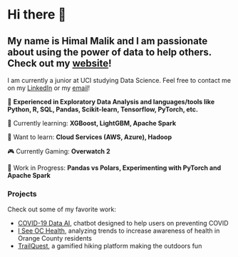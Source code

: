 # Hi there 👋


## My name is Himal Malik and I am passionate about using the power of data to help others. Check out my [website](https://anonymous-himalayas.github.io)!

I am currently a junior at UCI studying Data Science. Feel free to contact me on my [LinkedIn](https://www.linkedin.com/in/himal-malik-data-sci/) or my [email](mailto:himalm100@gmail.com)!


🔭 **Experienced in Exploratory Data Analysis and languages/tools like Python, R, SQL, Pandas, Scikit-learn, Tensorflow, PyTorch, etc.** 

🌱 Currently learning: **XGBoost, LightGBM, Apache Spark**

📝 Want to learn: **Cloud Services (AWS, Azure), Hadoop**

🎮 Currently Gaming: **Overwatch 2**

🔧 Work in Progress: **Pandas vs Polars, Experimenting with PyTorch and Apache Spark**

### Projects
Check out some of my favorite work:
- [COVID-19 Data AI](https://github.com/anonymous-himalayas/COVID-19_Data_AI), chatbot designed to help users on preventing COVID
- [I See OC Health](https://github.com/anonymous-himalayas/I-See-OC-Health), analyzing trends to increase awareness of health in Orange County residents
- [TrailQuest](https://github.com/laurelin60), a gamified hiking platform making the outdoors fun

<!--
**anonymous-himalayas/anonymous-himalayas** is a ✨ _special_ ✨ repository because its `README.md` (this file) appears on your GitHub profile.

Here are some ideas to get you started:

- 🔭 I’m currently working on ...
- 🌱 I’m currently learning ...
- 👯 I’m looking to collaborate on ...
- 🤔 I’m looking for help with ...
- 💬 Ask me about ...
- 📫 How to reach me: ...
- 😄 Pronouns: ...
- ⚡ Fun fact: ...
-->


